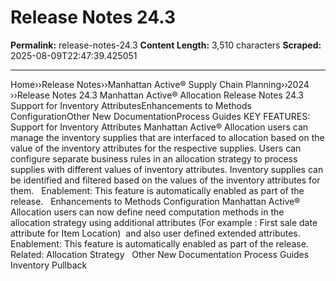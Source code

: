# Release Notes 24.3

**Permalink:** release-notes-24.3
**Content Length:** 3,510 characters
**Scraped:** 2025-08-09T22:47:39.425051

---

Home&rsaquo;&rsaquo;Release Notes&rsaquo;&rsaquo;Manhattan Active® Supply Chain Planning&rsaquo;&rsaquo;2024 ››Release Notes 24.3 Manhattan Active&reg; Allocation Release Notes 24.3 &nbsp; Support for Inventory AttributesEnhancements to&nbsp;Methods ConfigurationOther New DocumentationProcess Guides KEY FEATURES: &nbsp; Support for Inventory Attributes Manhattan Active&reg; Allocation users can manage the inventory supplies that are interfaced to allocation based on the value of the inventory attributes for the respective supplies. Users can configure separate business rules in an allocation strategy to process supplies with&nbsp;different values of inventory attributes. Inventory supplies can be identified and filtered based on the values of the inventory attributes for them. &nbsp; Enablement:&nbsp;This feature is automatically enabled as part of the release. &nbsp; Enhancements to&nbsp;Methods Configuration Manhattan Active&reg; Allocation users can now define need&nbsp;computation methods in the allocation strategy using additional&nbsp;attributes (For example : First sale date attribute for Item Location)&nbsp; and also user defined extended attributes. &nbsp; Enablement:&nbsp;This feature is automatically enabled as part of the release. &nbsp; Related: Allocation Strategy &nbsp; Other New Documentation Process Guides Inventory Pullback &nbsp; &nbsp;